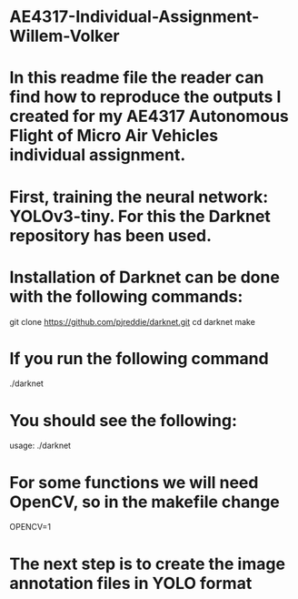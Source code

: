 # AE4317-Individual-Assignment-Willem-Volker
# In this readme file the reader can find how to reproduce the outputs I created for my AE4317 Autonomous Flight of Micro Air Vehicles individual assignment.

# First, training the neural network: YOLOv3-tiny. For this the Darknet repository has been used. 

# Installation of Darknet can be done with the following commands:

git clone https://github.com/pjreddie/darknet.git
cd darknet
make

# If you run the following command

./darknet

# You should see the following:

usage: ./darknet <function>
  
# For some functions we will need OpenCV, so in the makefile change 

OPENCV=1

# The next step is to create the image annotation files in YOLO format

